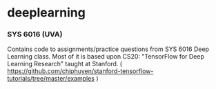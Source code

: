 # deeplearning

### SYS 6016 (UVA)

Contains code to assignments/practice questions from SYS 6016 Deep Learning class.
Most of it is based upon CS20: "TensorFlow for Deep Learning Research" taught at Stanford.
 ( https://github.com/chiphuyen/stanford-tensorflow-tutorials/tree/master/examples )
